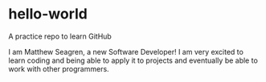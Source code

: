 # hello-world
A practice repo to learn GitHub

I am Matthew Seagren, a new Software Developer! I am very excited to learn coding and being able to apply it to projects and eventually be able to work with other programmers. 
